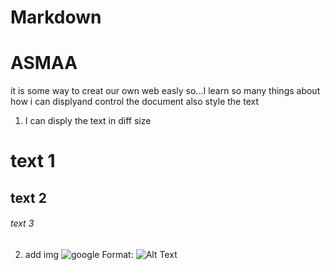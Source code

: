 # Markdown 
# ASMAA
it is some way to creat our own web easly 
so...I learn so many things about how i can displyand  control the document also style the text

1. I can disply the text in diff size
# text 1
## text 2
###### text 3
2. add img
![google](https://www.google.com/search?q=google&rlz=1C1CHZL_enJO873JO873&oq=g&aqs=chrome.2.69i59l2j0j69i60l3.1852j0j7&sourceid=chrome&ie=UTF-8)
Format: ![Alt Text](url)
